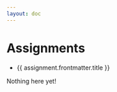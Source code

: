 ```yaml
---
layout: doc
---
```


<script setup>
  import {data as assignments} from './assignments/assignment.data';
  import { withBase } from 'vitepress';
</script>

# Assignments

<ul v-if="assignments.length > 0">
  <li v-for="assignment of assignments">
    <a :href="withBase(assignment.url)">{{ assignment.frontmatter.title }}</a>
  </li>
</ul>
<p v-else>
  Nothing here yet!
</p>
